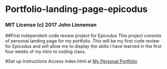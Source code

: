 # Portfolio-landing-page-epicodus

### MIT License (c) 2017 John Linneman

##First independent code review project for Epicodus
This project consists of personal landing page for my portfolio. This will be my first code review for Epicodus and will allow me to display the skills I have learned in the first four weeks of my intro to coding class.

#Set up Instructions
Access index.html at [My Personal Portfolio](https://linjojesan.github.io/Portfolio-landing-page-epicodus/)
